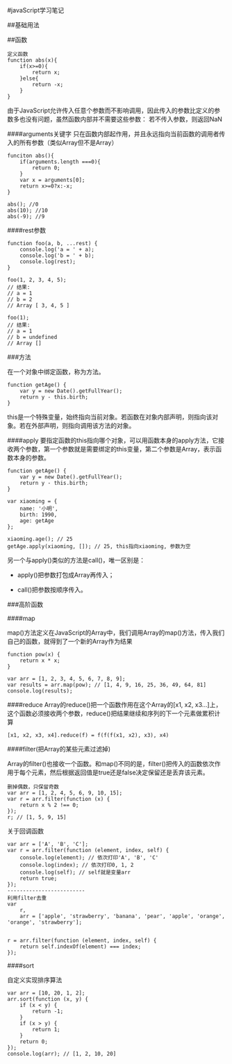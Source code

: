 #javaScript学习笔记

##基础用法

##函数
```
定义函数
function abs(x){
    if(x>=0){
        return x;
    }else{
        return -x;
    }
}
```
由于JavaScript允许传入任意个参数而不影响调用，因此传入的参数比定义的参数多也没有问题，虽然函数内部并不需要这些参数：
若不传入参数，则返回NaN

####arguments关键字
只在函数内部起作用，并且永远指向当前函数的调用者传入的所有参数（类似Array但不是Array）
```$javaScript
funciton abs(){
    if(arguments.length ===0){
        return 0;
    }
    var x = arguments[0];
    return x>=0?x:-x;
}

abs(); //0
abs(10); //10
abs(-9); //9
```

####rest参数
```$xslt
function foo(a, b, ...rest) {
    console.log('a = ' + a);
    console.log('b = ' + b);
    console.log(rest);
}

foo(1, 2, 3, 4, 5);
// 结果:
// a = 1
// b = 2
// Array [ 3, 4, 5 ]

foo(1);
// 结果:
// a = 1
// b = undefined
// Array []
```
###方法

在一个对象中绑定函数，称为方法。

```$xslt
function getAge() {
    var y = new Date().getFullYear();
    return y - this.birth;
}
```
this是一个特殊变量，始终指向当前对象。若函数在对象内部声明，则指向该对象。若在外部声明，则指向调用该方法的对象。

####apply
要指定函数的this指向哪个对象，可以用函数本身的apply方法，它接收两个参数，第一个参数就是需要绑定的this变量，第二个参数是Array，表示函数本身的参数。

```$xslt
function getAge() {
    var y = new Date().getFullYear();
    return y - this.birth;
}

var xiaoming = {
    name: '小明',
    birth: 1990,
    age: getAge
};

xiaoming.age(); // 25
getAge.apply(xiaoming, []); // 25, this指向xiaoming, 参数为空
```

另一个与apply()类似的方法是call()，唯一区别是：

+ apply()把参数打包成Array再传入；

+ call()把参数按顺序传入。

###高阶函数

####map

map()方法定义在JavaScript的Array中，我们调用Array的map()方法，传入我们自己的函数，就得到了一个新的Array作为结果

```$xslt
function pow(x) {
    return x * x;
}

var arr = [1, 2, 3, 4, 5, 6, 7, 8, 9];
var results = arr.map(pow); // [1, 4, 9, 16, 25, 36, 49, 64, 81]
console.log(results);
```
####reduce
Array的reduce()把一个函数作用在这个Array的[x1, x2, x3...]上，这个函数必须接收两个参数，reduce()把结果继续和序列的下一个元素做累积计算

```$xslt
[x1, x2, x3, x4].reduce(f) = f(f(f(x1, x2), x3), x4)
```

####filter(把Array的某些元素过滤掉)

Array的filter()也接收一个函数。和map()不同的是，filter()把传入的函数依次作用于每个元素，然后根据返回值是true还是false决定保留还是丢弃该元素。

```$xslt
删掉偶数，只保留奇数
var arr = [1, 2, 4, 5, 6, 9, 10, 15];
var r = arr.filter(function (x) {
    return x % 2 !== 0;
});
r; // [1, 5, 9, 15]
```

关于回调函数

```$xslt
var arr = ['A', 'B', 'C'];
var r = arr.filter(function (element, index, self) {
    console.log(element); // 依次打印'A', 'B', 'C'
    console.log(index); // 依次打印0, 1, 2
    console.log(self); // self就是变量arr
    return true;
});
-------------------------
利用filter去重
var
    r,
    arr = ['apple', 'strawberry', 'banana', 'pear', 'apple', 'orange', 'orange', 'strawberry'];
    
    
r = arr.filter(function (element, index, self) {
    return self.indexOf(element) === index;
});
```

####sort

自定义实现排序算法

```$xslt
var arr = [10, 20, 1, 2];
arr.sort(function (x, y) {
    if (x < y) {
        return -1;
    }
    if (x > y) {
        return 1;
    }
    return 0;
});
console.log(arr); // [1, 2, 10, 20]
```
